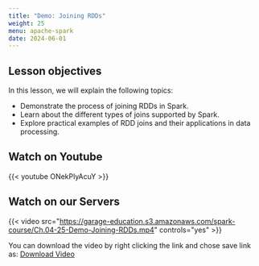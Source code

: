 ```yaml
---
title: "Demo: Joining RDDs"
weight: 25
menu: apache-spark
date: 2024-06-01
---
```


## Lesson objectives

In this lesson, we will explain the following topics:
- Demonstrate the process of joining RDDs in Spark.
- Learn about the different types of joins supported by Spark.
- Explore practical examples of RDD joins and their applications in data processing.

## Watch on Youtube

{{< youtube ONekPlyAcuY >}}

## Watch on our Servers

{{< video src="https://garage-education.s3.amazonaws.com/spark-course/Ch.04-25-Demo-Joining-RDDs.mp4" controls="yes" >}}

You can download the video by right clicking the link and chose save link as: [Download Video](https://garage-education.s3.amazonaws.com/spark-course/Ch.04-25-Demo-Joining-RDDs.mp4)
